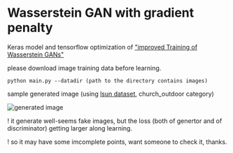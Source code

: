 # Wasserstein GAN with gradient penalty
Keras model and tensorflow optimization of ["improved Training of Wasserstein GANs"](https://arxiv.org/abs/1704.00028)

please download image training data before learning.

```
python main.py --datadir (path to the directory contains images)
```

sample generated image (using [lsun dataset](https://github.com/fyu/lsun), church_outdoor category)

![generated image](https://github.com/daigo0927/WGAN_GP/blob/master/image/sample_9_900.png)

! it generate well-seems fake images, but the loss (both of genertor and of discriminator) getting larger along learning.

! so it may have some imcomplete points, want someone to check it, thanks.
